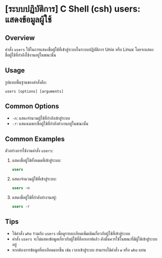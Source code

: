 # [ระบบปฏิบัติการ] C Shell (csh) users: แสดงข้อมูลผู้ใช้

## Overview
คำสั่ง `users` ใช้ในการแสดงชื่อผู้ใช้ที่เข้าสู่ระบบในระบบปฏิบัติการ Unix หรือ Linux โดยจะแสดงชื่อผู้ใช้ที่กำลังใช้งานอยู่ในขณะนั้น

## Usage
รูปแบบพื้นฐานของคำสั่งคือ:

```
users [options] [arguments]
```

## Common Options
- `-n`: แสดงจำนวนผู้ใช้ที่กำลังเข้าสู่ระบบ
- `-r`: แสดงเฉพาะชื่อผู้ใช้ที่กำลังทำงานอยู่ในขณะนั้น

## Common Examples
ตัวอย่างการใช้งานคำสั่ง `users`:

1. แสดงชื่อผู้ใช้ทั้งหมดที่เข้าสู่ระบบ:
   ```csh
   users
   ```

2. แสดงจำนวนผู้ใช้ที่เข้าสู่ระบบ:
   ```csh
   users -n
   ```

3. แสดงชื่อผู้ใช้ที่กำลังทำงานอยู่:
   ```csh
   users -r
   ```

## Tips
- ใช้คำสั่ง `who` ร่วมกับ `users` เพื่อดูรายละเอียดเพิ่มเติมเกี่ยวกับผู้ใช้ที่เข้าสู่ระบบ
- คำสั่ง `users` จะไม่แสดงข้อมูลเกี่ยวกับผู้ใช้ที่ล็อกเอาท์แล้ว ดังนั้นควรใช้ในขณะที่มีผู้ใช้เข้าสู่ระบบอยู่
- หากต้องการข้อมูลที่ละเอียดมากขึ้น เช่น เวลาเข้าสู่ระบบ สามารถใช้คำสั่ง `w` หรือ `who` แทน
